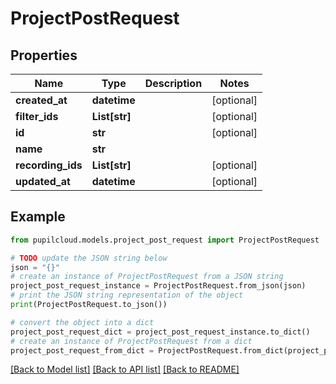 # ProjectPostRequest


## Properties

Name | Type | Description | Notes
------------ | ------------- | ------------- | -------------
**created_at** | **datetime** |  | [optional] 
**filter_ids** | **List[str]** |  | [optional] 
**id** | **str** |  | [optional] 
**name** | **str** |  | 
**recording_ids** | **List[str]** |  | [optional] 
**updated_at** | **datetime** |  | [optional] 

## Example

```python
from pupilcloud.models.project_post_request import ProjectPostRequest

# TODO update the JSON string below
json = "{}"
# create an instance of ProjectPostRequest from a JSON string
project_post_request_instance = ProjectPostRequest.from_json(json)
# print the JSON string representation of the object
print(ProjectPostRequest.to_json())

# convert the object into a dict
project_post_request_dict = project_post_request_instance.to_dict()
# create an instance of ProjectPostRequest from a dict
project_post_request_from_dict = ProjectPostRequest.from_dict(project_post_request_dict)
```
[[Back to Model list]](../README.md#documentation-for-models) [[Back to API list]](../README.md#documentation-for-api-endpoints) [[Back to README]](../README.md)



